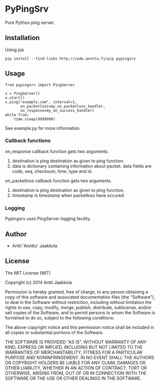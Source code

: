 # PyPingSrv


Pure Python ping server.

## Installation

Using pip

    pip install --find-links http://code.annttu.fi/pip pypingsrv

## Usage

    from pypingsrv import PingServer

    x = PingServer()
    x.start()
    x.ping("example.com", interval=1,
           on_packetloss=my_on_packetloss_handler,
    	   on_response=my_on_success_handler)
    while True:
        time.sleep(9999999)

See example.py for more information.

### Callback functions

on\_response callback function gets two arguments.
1. destination is ping destination as given to ping function.
2. data is dictionary containing information about packet. data fields are code, seq, checksum, time, type and id.

on\_packetloss callback function gets two arguments.
1. destination is ping destination as given to ping function.
2. timestamp is timestamp when packetloss have occured.

### Logging

Pypingsrv uses PingServer logging facility.

## Author

* Antti 'Annttu' Jaakkola


## License

The MIT License (MIT)

Copyright (c) 2014 Antti Jaakkola

Permission is hereby granted, free of charge, to any person obtaining a copy
of this software and associated documentation files (the "Software"), to deal
in the Software without restriction, including without limitation the rights
to use, copy, modify, merge, publish, distribute, sublicense, and/or sell
copies of the Software, and to permit persons to whom the Software is
furnished to do so, subject to the following conditions:

The above copyright notice and this permission notice shall be included in
all copies or substantial portions of the Software.

THE SOFTWARE IS PROVIDED "AS IS", WITHOUT WARRANTY OF ANY KIND, EXPRESS OR
IMPLIED, INCLUDING BUT NOT LIMITED TO THE WARRANTIES OF MERCHANTABILITY,
FITNESS FOR A PARTICULAR PURPOSE AND NONINFRINGEMENT. IN NO EVENT SHALL THE
AUTHORS OR COPYRIGHT HOLDERS BE LIABLE FOR ANY CLAIM, DAMAGES OR OTHER
LIABILITY, WHETHER IN AN ACTION OF CONTRACT, TORT OR OTHERWISE, ARISING FROM,
OUT OF OR IN CONNECTION WITH THE SOFTWARE OR THE USE OR OTHER DEALINGS IN
THE SOFTWARE.
